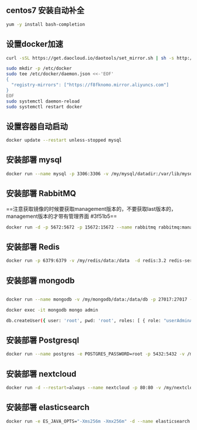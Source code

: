 
## centos7 安装自动补全

```bash
yum -y install bash-completion
```

## 设置docker加速

```bash
curl -sSL https://get.daocloud.io/daotools/set_mirror.sh | sh -s http://abcd1234.m.daocloud.io
```

```bash
sudo mkdir -p /etc/docker
sudo tee /etc/docker/daemon.json <<-'EOF'
{
  "registry-mirrors": ["https://f8fknomo.mirror.aliyuncs.com"]
}
EOF
sudo systemctl daemon-reload
sudo systemctl restart docker
```

## 设置容器自动启动

```bash
docker update --restart unless-stopped mysql
```

## 安装部署 mysql
```bash
docker run --name mysql -p 3306:3306 -v /my/mysql/datadir:/var/lib/mysql -v /my/mysql/conf.d:/etc/mysql/conf.d -v /my/mysql/logs:/etc/mysql/logs -e MYSQL_ROOT_PASSWORD=root -d mysql:5.7 --character-set-server=utf8mb4 --collation-server=utf8mb4_unicode_ci
```

## 安装部署 RabbitMQ
==注意获取镜像的时候要获取management版本的，不要获取last版本的，management版本的才带有管理界面 #3f51b5==
```bash
docker run -d -p 5672:5672 -p 15672:15672 --name rabbitmq rabbitmq:management
```

## 安装部署 Redis
```bash
docker run -p 6379:6379 -v /my/redis/data:/data  -d redis:3.2 redis-server --appendonly yes
```

## 安装部署 mongodb
```bash

docker run --name mongodb -v /my/mongodb/data:/data/db -p 27017:27017 -d mongo

docker exec -it mongodb mongo admin

db.createUser({ user: 'root', pwd: 'root', roles: [ { role: "userAdminAnyDatabase", db: "admin" } ] });
```

## 安装部署 Postgresql
```bash
docker run --name postgres -e POSTGRES_PASSWORD=root -p 5432:5432 -v /my/postgres/pgdata:/var/lib/postgresql/data -d postgres
```
## 安装部署 nextcloud
```bash
docker run -d --restart=always --name nextcloud -p 80:80 -v /my/nextcloud:/data docker.io/nextcloud
```
## 安装部署 elasticsearch
```bash
docker run -e ES_JAVA_OPTS="-Xms256m -Xmx256m" -d --name elasticsearch  -p 9200:9200 -p 9300:9300 -e "discovery.type=single-node" elasticsearch
```